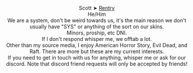 </div> <div align="center">Scott ➤ <a href="https://rentry.org/Th3Cycl0ps">Rentry</a>
</div> <div align="center">He/Him
</div> <div align="center">We are a system, don't be weird towards us, it's the main reason we don't usually have "SYS" or anything of the sort on our skins. 
</div> <div align="center">Minors, proship, etc DNI. 
</div> <div align="center">If I don't respond whisper me, we offtab a lot.
</div> <div align="center">Other than my source media, I enjoy American Horror Story, Evil Dead, and Raft. There are more but these are my current interests. 
</div> <div align="center">If you need to get in touch with us for anything, whisper me or ask for our discord. Note that discord friend requests will only be accepted by friends!
